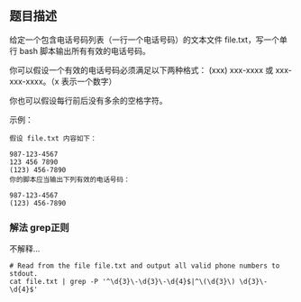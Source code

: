## 题目描述
给定一个包含电话号码列表（一行一个电话号码）的文本文件 file.txt，写一个单行 bash 脚本输出所有有效的电话号码。

你可以假设一个有效的电话号码必须满足以下两种格式： (xxx) xxx-xxxx 或 xxx-xxx-xxxx。（x 表示一个数字）

你也可以假设每行前后没有多余的空格字符。

示例：
```
假设 file.txt 内容如下：

987-123-4567
123 456 7890
(123) 456-7890
你的脚本应当输出下列有效的电话号码：

987-123-4567
(123) 456-7890
```

### 解法 grep正则
不解释…

```shell script
# Read from the file file.txt and output all valid phone numbers to stdout.
cat file.txt | grep -P '^\d{3}\-\d{3}\-\d{4}$|^\(\d{3}\) \d{3}\-\d{4}$'
```